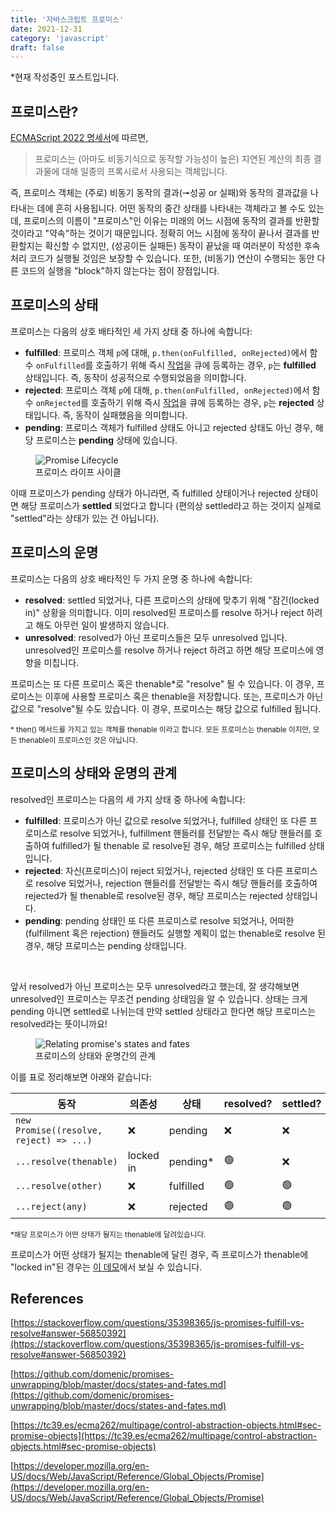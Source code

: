 ```yaml
---
title: '자바스크립트 프로미스'
date: 2021-12-31
category: 'javascript'
draft: false
---
```


*현재 작성중인 포스트입니다.

## 프로미스란?

[ECMAScript 2022 명세서](https://tc39.es/ecma262/#sec-promise-objects)에 따르면, 

> 프로미스는 (아마도 비동기식으로 동작할 가능성이 높은) 지연된 계산의 최종 결과물에 대해 일종의 프록시로서 사용되는 객체입니다.

즉, 프로미스 객체는 (주로) 비동기 동작의 결과(🠖성공 or 실패)와 동작의 결과값을 나타내는 데에 흔히 사용됩니다. 어떤 동작의 중간 상태를 나타내는 객체라고 볼 수도 있는데, 프로미스의 이름이 "프로미스"인 이유는 미래의 어느 시점에 동작의 결과를 반환할 것이라고 "약속"하는 것이기 때문입니다. 정확히 어느 시점에 동작이 끝나서 결과를 반환할지는 확신할 수 없지만, (성공이든 실패든) 동작이 끝났을 때 여러분이 작성한 후속 처리 코드가 실행될 것임은 보장할 수 있습니다. 또한, (비동기) 연산이 수행되는 동안 다른 코드의 실행을 "block"하지 않는다는 점이 장점입니다.

## 프로미스의 상태

프로미스는 다음의 상호 배타적인 세 가지 상태 중 하나에 속합니다:

- **fulfilled**: 프로미스 객체 `p`에 대해, `p.then(onFulfilled, onRejected)`에서 함수 `onFulfilled`를 호출하기 위해 즉시 [작업](https://tc39.es/ecma262/multipage/executable-code-and-execution-contexts.html#job)을 큐에 등록하는 경우, `p`는 **fulfilled** 상태입니다. 즉, 동작이 성공적으로 수행되었음을 의미합니다.
- **rejected**: 프로미스 객체 `p`에 대해, `p.then(onFulfilled, onRejected)`에서 함수 `onRejected`를 호출하기 위해 즉시 [작업](https://tc39.es/ecma262/multipage/executable-code-and-execution-contexts.html#job)을 큐에 등록하는 경우, `p`는 **rejected** 상태입니다. 즉, 동작이 실패했음을 의미합니다.
- **pending**: 프로미스 객체가 fulfilled 상태도 아니고 rejected 상태도 아닌 경우, 해당 프로미스는 **pending** 상태에 있습니다.

<figure>
    <img src="https://cdn.jsdelivr.net/gh/jaehyeon48/jaehyeon48.github.io@master/assets/images/javascript/promise/promise_lifecycle.png" alt="Promise Lifecycle">
    <figcaption>프로미스 라이프 사이클</figcaption>
</figure>

이때 프로미스가 pending 상태가 아니라면, 즉 fulfilled 상태이거나 rejected 상태이면 해당 프로미스가 **settled** 되었다고 합니다 (편의상 settled라고 하는 것이지 실제로 "settled"라는 상태가 있는 건 아닙니다).

## 프로미스의 운명

프로미스는 다음의 상호 배타적인 두 가지 운명 중 하나에 속합니다:

- **resolved**: settled 되었거나, 다른 프로미스의 상태에 맞추기 위해 "잠긴(locked in)" 상황을 의미합니다. 이미 resolved된 프로미스를 resolve 하거나 reject 하려고 해도 아무런 일이 발생하지 않습니다.
- **unresolved**: resolved가 아닌 프로미스들은 모두 unresolved 입니다. unresolved인 프로미스를 resolve 하거나 reject 하려고 하면 해당 프로미스에 영향을 미칩니다.

프로미스는 또 다른 프로미스 혹은 thenable*로 "resolve" 될 수 있습니다. 이 경우, 프로미스는 이후에 사용할 프로미스 혹은 thenable을 저장합니다. 또는, 프로미스가 아닌 값으로 "resolve"될 수도 있습니다. 이 경우, 프로미스는 해당 값으로 fulfilled 됩니다.

<small>* then() 메서드를 가지고 있는 객체를 thenable 이라고 합니다. 모든 프로미스는 thenable 이지만, 모든 thenable이 프로미스인 것은 아닙니다.</small>

## 프로미스의 상태와 운명의 관계

resolved인 프로미스는 다음의 세 가지 상태 중 하나에 속합니다:

- **fulfilled**: 프로미스가 아닌 값으로 resolve 되었거나, fulfilled 상태인 또 다른 프로미스로 resolve 되었거나, fulfillment 핸들러를 전달받는 즉시 해당 핸들러를 호출하여 fulfilled가 될 thenable 로 resolve된 경우, 해당 프로미스는 fulfilled 상태입니다.
- **rejected**: 자신(프로미스)이 reject 되었거나, rejected 상태인 또 다른 프로미스로 resolve 되었거나, rejection 핸들러를 전달받는 즉시 해당 핸들러를 호출하여 rejected가 될 thenable로 resolve된 경우, 해당 프로미스는 rejected 상태입니다.
- **pending**: pending 상태인 또 다른 프로미스로 resolve 되었거나, 어떠한 (fulfillment 혹은 rejection) 핸들러도 실행할 계획이 없는 thenable로 resolve 된 경우, 해당 프로미스는 pending 상태입니다.

<br />

앞서 resolved가 아닌 프로미스는 모두 unresolved라고 했는데, 잘 생각해보면 unresolved인 프로미스는 무조건 pending 상태임을 알 수 있습니다. 상태는 크게 pending 아니면 settled로 나뉘는데 만약 settled 상태라고 한다면 해당 프로미스는 resolved라는 뜻이니까요!

<figure>
    <img src="https://cdn.jsdelivr.net/gh/jaehyeon48/jaehyeon48.github.io@master/assets/images/javascript/promise/promise_states_and_fates.png" alt="Relating promise's states and fates">
    <figcaption>프로미스의 상태와 운명간의 관계</figcaption>
</figure>

이를 표로 정리해보면 아래와 같습니다:

|**동작**|**의존성**|**상태**|**resolved?**|**settled?**|
|-|-|-|-|-|
|`new Promise((resolve, reject) => ...)`|❌|pending|❌|❌|
|`...resolve(thenable)`|locked in|pending*|🟢|❌|
|`...resolve(other)`|❌|fulfilled|🟢|🟢|
|`...reject(any)`|❌|rejected|🟢|🟢|

<small>*해당 프로미스가 어떤 상태가 될지는 thenable에 달려있습니다.</small>

프로미스가 어떤 상태가 될지는 thenable에 달린 경우, 즉 프로미스가 thenable에 "locked in"된 경우는 [이 데모](https://codesandbox.io/s/hidden-cache-mj5pk?file=/src/index.js:0-611)에서 보실 수 있습니다.

## References

[https://stackoverflow.com/questions/35398365/js-promises-fulfill-vs-resolve#answer-56850392](https://stackoverflow.com/questions/35398365/js-promises-fulfill-vs-resolve#answer-56850392)

[https://github.com/domenic/promises-unwrapping/blob/master/docs/states-and-fates.md](https://github.com/domenic/promises-unwrapping/blob/master/docs/states-and-fates.md)

[https://tc39.es/ecma262/multipage/control-abstraction-objects.html#sec-promise-objects](https://tc39.es/ecma262/multipage/control-abstraction-objects.html#sec-promise-objects)

[https://developer.mozilla.org/en-US/docs/Web/JavaScript/Reference/Global_Objects/Promise](https://developer.mozilla.org/en-US/docs/Web/JavaScript/Reference/Global_Objects/Promise)
